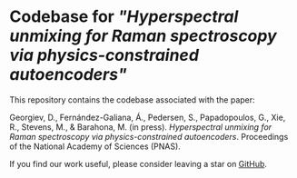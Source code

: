 # Codebase for *"Hyperspectral unmixing for Raman spectroscopy via physics-constrained autoencoders"*

This repository contains the codebase associated with the paper: 

Georgiev, D., Fernández-Galiana, Á., Pedersen, S., Papadopoulos, G., Xie, R., Stevens, M., & Barahona, M. (in press). *Hyperspectral unmixing for Raman spectroscopy via physics-constrained autoencoders*. Proceedings of the National Academy of Sciences (PNAS).

If you find our work useful, please consider leaving a star on [GitHub](https://github.com/barahona-research-group/raman-unmixing-aes).

